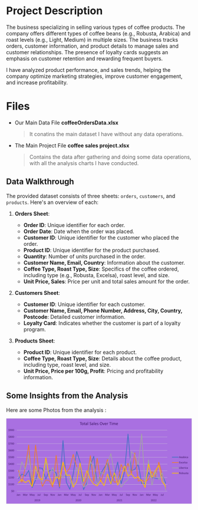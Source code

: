 # Project Description

The business specializing in selling various types of coffee products. The company offers different types of coffee beans (e.g., Robusta, Arabica) and roast levels (e.g., Light, Medium) in multiple sizes. The business tracks orders, customer information, and product details to manage sales and customer relationships. The presence of loyalty cards suggests an emphasis on customer retention and rewarding frequent buyers.

I have analyzed product performance, and sales trends, helping the company optimize marketing strategies, improve customer engagement, and increase profitability.

# Files

- Our Main Data File **coffeeOrdersData.xlsx**
	>  It conatins the main dataset I have without any data operations.

- The Main Project File **coffee sales project.xlsx**
	> Contains the data after gathering and doing some data operations, with all the analysis charts I have conducted.

## Data Walkthrough

The provided dataset consists of three sheets: `orders`, `customers`, and `products`. Here's an overview of each:

1.  **Orders Sheet**:
    -   **Order ID**: Unique identifier for each order.
    -   **Order Date**: Date when the order was placed.
    -   **Customer ID**: Unique identifier for the customer who placed the order.
    -   **Product ID**: Unique identifier for the product purchased.
    -   **Quantity**: Number of units purchased in the order.
    -   **Customer Name, Email, Country**: Information about the customer.
    -   **Coffee Type, Roast Type, Size**: Specifics of the coffee ordered, including type (e.g., Robusta, Excelsa), roast level, and size.
    -   **Unit Price, Sales**: Price per unit and total sales amount for the order.
    
2.  **Customers Sheet**:
    -   **Customer ID**: Unique identifier for each customer.
    -   **Customer Name, Email, Phone Number, Address, City, Country, Postcode**: Detailed customer information.
    -   **Loyalty Card**: Indicates whether the customer is part of a loyalty program.
    
3.  **Products Sheet**:
    -   **Product ID**: Unique identifier for each product.
    -   **Coffee Type, Roast Type, Size**: Details about the coffee product, including type, roast level, and size.
    -   **Unit Price, Price per 100g, Profit**: Pricing and profitability information.
    
## Some Insights from the Analysis
Here are some Photos from the analysis :

![alt text](./Graphs/SalesOverTime.jpg)
